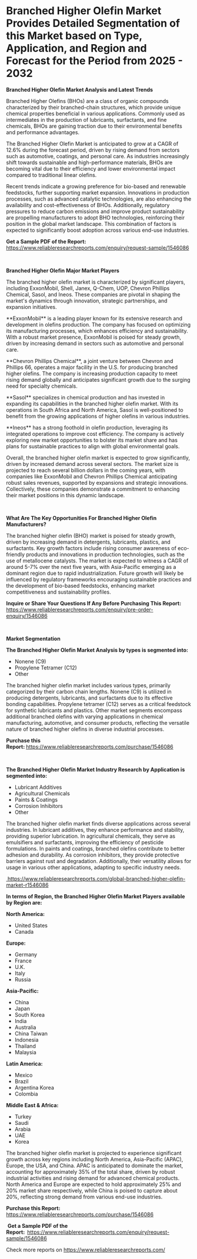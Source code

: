 <p><h1>Branched Higher Olefin Market Provides Detailed Segmentation of this Market based on Type, Application, and Region and Forecast for the Period from 2025 - 2032</h1></p><p><strong>Branched Higher Olefin Market Analysis and Latest Trends</strong></p>
<p><p>Branched Higher Olefins (BHOs) are a class of organic compounds characterized by their branched-chain structures, which provide unique chemical properties beneficial in various applications. Commonly used as intermediates in the production of lubricants, surfactants, and fine chemicals, BHOs are gaining traction due to their environmental benefits and performance advantages.</p><p>The Branched Higher Olefin Market is anticipated to grow at a CAGR of 12.6% during the forecast period, driven by rising demand from sectors such as automotive, coatings, and personal care. As industries increasingly shift towards sustainable and high-performance materials, BHOs are becoming vital due to their efficiency and lower environmental impact compared to traditional linear olefins.</p><p>Recent trends indicate a growing preference for bio-based and renewable feedstocks, further supporting market expansion. Innovations in production processes, such as advanced catalytic technologies, are also enhancing the availability and cost-effectiveness of BHOs. Additionally, regulatory pressures to reduce carbon emissions and improve product sustainability are propelling manufacturers to adopt BHO technologies, reinforcing their position in the global market landscape. This combination of factors is expected to significantly boost adoption across various end-use industries.</p></p>
<p><strong>Get a Sample PDF of the Report:&nbsp;</strong> <a href="https://www.reliableresearchreports.com/enquiry/request-sample/1546086?utm_campaign=3319&utm_medium=2&utm_source=Github&utm_content=ia&utm_term=02042025&utm_id=branched-higher-olefin">https://www.reliableresearchreports.com/enquiry/request-sample/1546086</a></p>
<p>&nbsp;</p>
<p><strong>Branched Higher Olefin Major Market Players</strong></p>
<p><p>The branched higher olefin market is characterized by significant players, including ExxonMobil, Shell, Janex, Q-Chem, UOP, Chevron Phillips Chemical, Sasol, and Ineos. These companies are pivotal in shaping the market's dynamics through innovation, strategic partnerships, and expansion initiatives.</p><p>**ExxonMobil** is a leading player known for its extensive research and development in olefins production. The company has focused on optimizing its manufacturing processes, which enhances efficiency and sustainability. With a robust market presence, ExxonMobil is poised for steady growth, driven by increasing demand in sectors such as automotive and personal care.</p><p>**Chevron Phillips Chemical**, a joint venture between Chevron and Phillips 66, operates a major facility in the U.S. for producing branched higher olefins. The company is increasing production capacity to meet rising demand globally and anticipates significant growth due to the surging need for specialty chemicals.</p><p>**Sasol** specializes in chemical production and has invested in expanding its capabilities in the branched higher olefin market. With its operations in South Africa and North America, Sasol is well-positioned to benefit from the growing applications of higher olefins in various industries.</p><p>**Ineos** has a strong foothold in olefin production, leveraging its integrated operations to improve cost efficiency. The company is actively exploring new market opportunities to bolster its market share and has plans for sustainable practices to align with global environmental goals.</p><p>Overall, the branched higher olefin market is expected to grow significantly, driven by increased demand across several sectors. The market size is projected to reach several billion dollars in the coming years, with companies like ExxonMobil and Chevron Phillips Chemical anticipating robust sales revenues, supported by expansions and strategic innovations. Collectively, these companies demonstrate a commitment to enhancing their market positions in this dynamic landscape.</p></p>
<p>&nbsp;</p>
<p><strong>What Are The Key Opportunities For Branched Higher Olefin Manufacturers?</strong></p>
<p><p>The branched higher olefin (BHO) market is poised for steady growth, driven by increasing demand in detergents, lubricants, plastics, and surfactants. Key growth factors include rising consumer awareness of eco-friendly products and innovations in production technologies, such as the use of metallocene catalysts. The market is expected to witness a CAGR of around 5-7% over the next five years, with Asia-Pacific emerging as a dominant region due to rapid industrialization. Future growth will likely be influenced by regulatory frameworks encouraging sustainable practices and the development of bio-based feedstocks, enhancing market competitiveness and sustainability profiles.</p></p>
<p><strong>Inquire or Share Your Questions If Any Before Purchasing This Report:</strong> <a href="https://www.reliableresearchreports.com/enquiry/pre-order-enquiry/1546086?utm_campaign=3319&utm_medium=2&utm_source=Github&utm_content=ia&utm_term=02042025&utm_id=branched-higher-olefin">https://www.reliableresearchreports.com/enquiry/pre-order-enquiry/1546086</a></p>
<p>&nbsp;</p>
<p><strong>Market Segmentation</strong></p>
<p><strong>The Branched Higher Olefin Market Analysis by types is segmented into:</strong></p>
<p><ul><li>Nonene (C9)</li><li>Propylene Tetramer (C12)</li><li>Other</li></ul></p>
<p><p>The branched higher olefin market includes various types, primarily categorized by their carbon chain lengths. Nonene (C9) is utilized in producing detergents, lubricants, and surfactants due to its effective bonding capabilities. Propylene tetramer (C12) serves as a critical feedstock for synthetic lubricants and plastics. Other market segments encompass additional branched olefins with varying applications in chemical manufacturing, automotive, and consumer products, reflecting the versatile nature of branched higher olefins in diverse industrial processes.</p></p>
<p><strong>Purchase this Report:&nbsp;</strong><a href="https://www.reliableresearchreports.com/purchase/1546086?utm_campaign=3319&utm_medium=2&utm_source=Github&utm_content=ia&utm_term=02042025&utm_id=branched-higher-olefin">https://www.reliableresearchreports.com/purchase/1546086</a></p>
<p>&nbsp;</p>
<p><strong>The Branched Higher Olefin Market Industry Research by Application is segmented into:</strong></p>
<p><ul><li>Lubricant Additives</li><li>Agricultural Chemicals</li><li>Paints & Coatings</li><li>Corrosion Inhibitors</li><li>Other</li></ul></p>
<p><p>The branched higher olefin market finds diverse applications across several industries. In lubricant additives, they enhance performance and stability, providing superior lubrication. In agricultural chemicals, they serve as emulsifiers and surfactants, improving the efficiency of pesticide formulations. In paints and coatings, branched olefins contribute to better adhesion and durability. As corrosion inhibitors, they provide protective barriers against rust and degradation. Additionally, their versatility allows for usage in various other applications, adapting to specific industry needs.</p></p>
<p><a href="https://www.reliableresearchreports.com/global-branched-higher-olefin-market-r1546086?utm_campaign=3319&utm_medium=2&utm_source=Github&utm_content=ia&utm_term=02042025&utm_id=branched-higher-olefin">&nbsp;https://www.reliableresearchreports.com/global-branched-higher-olefin-market-r1546086</a></p>
<p><strong>In terms of Region, the Branched Higher Olefin Market Players available by Region are:</strong></p>
<p>
    <p> <strong> North America: </strong>
        <ul>
            <li>United States</li>
            <li>Canada</li>
        </ul>
        </p> 
    <p> <strong> Europe: </strong>
        <ul>
            <li>Germany</li>
            <li>France</li>
            <li>U.K.</li>
            <li>Italy</li>
            <li>Russia</li>
        </ul>
        </p> 
    <p> <strong> Asia-Pacific: </strong>
        <ul>
            <li>China</li>
            <li>Japan</li>
            <li>South Korea</li>
            <li>India</li>
            <li>Australia</li>
            <li>China Taiwan</li>
            <li>Indonesia</li>
            <li>Thailand</li>
            <li>Malaysia</li>
        </ul>
        </p> 
    <p> <strong> Latin America: </strong>
        <ul>
            <li>Mexico</li>
            <li>Brazil</li>
            <li>Argentina Korea</li>
            <li>Colombia</li>
        </ul>
        </p> 
    <p> <strong> Middle East & Africa: </strong>
        <ul>
            <li>Turkey</li>
            <li>Saudi</li>
            <li>Arabia</li>
            <li>UAE</li>
            <li>Korea</li>
        </ul>
    </p>
    </p>
<p><p>The branched higher olefin market is projected to experience significant growth across key regions including North America, Asia-Pacific (APAC), Europe, the USA, and China. APAC is anticipated to dominate the market, accounting for approximately 35% of the total share, driven by robust industrial activities and rising demand for advanced chemical products. North America and Europe are expected to hold approximately 25% and 20% market share respectively, while China is poised to capture about 20%, reflecting strong demand from various end-use industries.</p></p>
<p><strong>Purchase this Report: </strong><a href="https://www.reliableresearchreports.com/purchase/1546086?utm_campaign=3319&utm_medium=2&utm_source=Github&utm_content=ia&utm_term=02042025&utm_id=branched-higher-olefin">https://www.reliableresearchreports.com/purchase/1546086</a></p>
<p>&nbsp;<strong>Get a Sample PDF of the Report:&nbsp;&nbsp;</strong><a href="https://www.reliableresearchreports.com/enquiry/request-sample/1546086?utm_campaign=3319&utm_medium=2&utm_source=Github&utm_content=ia&utm_term=02042025&utm_id=branched-higher-olefin">https://www.reliableresearchreports.com/enquiry/request-sample/1546086</a></p>
<p><strong></strong></p>
<p>Check more reports on <a href="https://www.reliableresearchreports.com/?utm_campaign=3319&utm_medium=2&utm_source=Github&utm_content=ia&utm_term=02042025&utm_id=branched-higher-olefin">https://www.reliableresearchreports.com/</a></p>